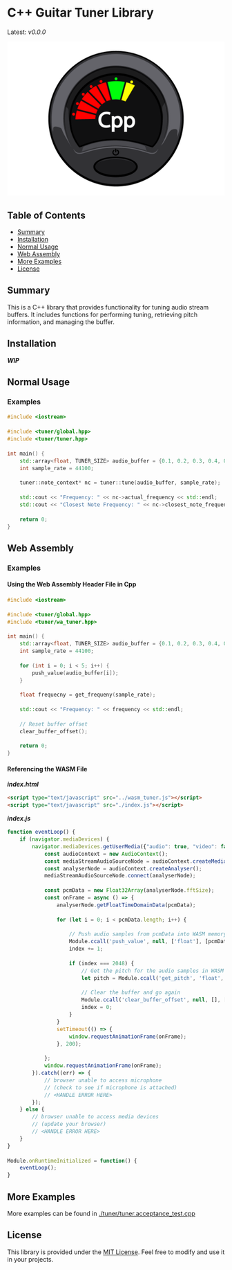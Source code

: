 # C++ Guitar Tuner Library
Latest: _v0.0.0_

![Image](assets/cpp_tuner.png)

## Table of Contents
* [Summary](#Summary)
* [Installation](#Installation)
* [Normal Usage](#Normal-Usage)
* [Web Assembly](#Web-Assembly)
* [More Examples](#More-Examples)
* [License](#License)

## Summary

This is a C++ library that provides functionality for tuning audio stream buffers. It includes functions for performing tuning, retrieving pitch information, and managing the buffer.

## Installation

***WIP***

## Normal Usage

### Examples

```cpp
#include <iostream>

#include <tuner/global.hpp>
#include <tuner/tuner.hpp>

int main() {
    std::array<float, TUNER_SIZE> audio_buffer = {0.1, 0.2, 0.3, 0.4, 0.5};
    int sample_rate = 44100;
    
    tuner::note_context* nc = tuner::tune(audio_buffer, sample_rate);

    std::cout << "Frequency: " << nc->actual_frequency << std::endl;
    std::cout << "Closest Note Frequency: " << nc->closest_note_frequency << std::endl;

    return 0;
}
```

## Web Assembly

### Examples

#### Using the Web Assembly Header File in Cpp
```cpp
#include <iostream>

#include <tuner/global.hpp>
#include <tuner/wa_tuner.hpp>

int main() {
    std::array<float, TUNER_SIZE> audio_buffer = {0.1, 0.2, 0.3, 0.4, 0.5};
    int sample_rate = 44100;
    
    for (int i = 0; i < 5; i++) {
        push_value(audio_buffer[i]);
    }
    
    float frequecny = get_frequeny(sample_rate);

    std::cout << "Frequency: " << frequency << std::endl;

    // Reset buffer offset
    clear_buffer_offset();

    return 0;
}
```

#### Referencing the WASM File

***index.html***
```html
<script type="text/javascript" src="../wasm_tuner.js"></script>
<script type="text/javascript" src="./index.js"></script>
```

***index.js***
```js
function eventLoop() {
    if (navigator.mediaDevices) {
        navigator.mediaDevices.getUserMedia({"audio": true, "video": false}).then((stream) => {
            const audioContext = new AudioContext();
            const mediaStreamAudioSourceNode = audioContext.createMediaStreamSource(stream);
            const analyserNode = audioContext.createAnalyser();
            mediaStreamAudioSourceNode.connect(analyserNode);

            const pcmData = new Float32Array(analyserNode.fftSize);
            const onFrame = async () => {
                analyserNode.getFloatTimeDomainData(pcmData);
                
                for (let i = 0; i < pcmData.length; i++) {
                    
                    // Push audio samples from pcmData into WASM memory
                    Module.ccall('push_value', null, ['float'], [pcmData[i]]);
                    index += 1;

                    if (index === 2048) {
                        // Get the pitch for the audio samples in WASM memory
                        let pitch = Module.ccall('get_pitch', 'float', ['int'], [stream.getAudioTracks()[0].getSettings().sampleRate]);

                        // Clear the buffer and go again
                        Module.ccall('clear_buffer_offset', null, [], []);
                        index = 0;
                    }
                }
                setTimeout(() => {
                    window.requestAnimationFrame(onFrame);
                }, 200);

            };
            window.requestAnimationFrame(onFrame);
        }).catch((err) => {
            // browser unable to access microphone
            // (check to see if microphone is attached)
            // <HANDLE ERROR HERE>
        });
    } else {
        // browser unable to access media devices
        // (update your browser)
        // <HANDLE ERROR HERE>
    }
}

Module.onRuntimeInitialized = function() {
    eventLoop();
}
```


## More Examples

More examples can be found in [./tuner/tuner.acceptance_test.cpp](https://github.com/nvisal1/)

## License

This library is provided under the [MIT License](https://opensource.org/licenses/MIT). Feel free to modify and use it in your projects.
